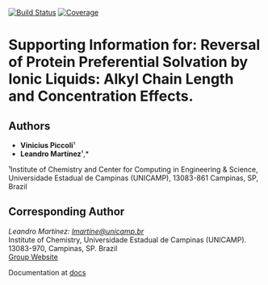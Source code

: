 [![Build Status](https://github.com/viniciuspiccoli/Piccoli_Martinez_2025.jl/actions/workflows/CI.yml/badge.svg?branch=main)](https://github.com/viniciuspiccoli/Piccoli_Martinez_2025.jl/actions/workflows/CI.yml?query=branch%3Amain)
[![Coverage](https://codecov.io/gh/viniciuspiccoli/Piccoli_Martinez_2025.jl/branch/main/graph/badge.svg)](https://codecov.io/gh/viniciuspiccoli/Piccoli_Martinez_2025.jl)


# Supporting Information for: Reversal of Protein Preferential Solvation by Ionic Liquids: Alkyl Chain Length and Concentration Effects.


## Authors
- **Vinicius Piccoli**¹
- **Leandro Martínez**¹,*


¹Institute of Chemistry and Center for Computing in Engineering & Science, Universidade Estadual de Campinas (UNICAMP), 13083-861 Campinas, SP, Brazil

## Corresponding Author
*Leandro Martínez: lmartine@unicamp.br*  
Institute of Chemistry, Universidade Estadual de Campinas (UNICAMP).  
13083-970, Campinas, SP. Brazil  
[Group Website](http://m3g.iqm.unicamp.br)


Documentation at [docs](https://viniciuspiccoli.github.io/Piccoli_Martinez_2025.jl/dev/)